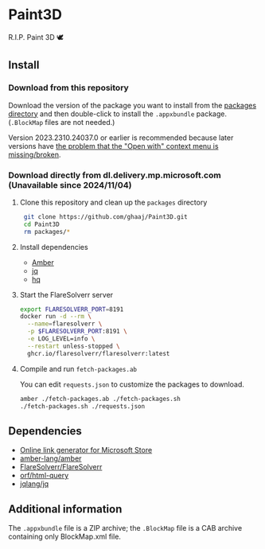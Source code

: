 # Paint3D
R.I.P. Paint 3D 🕊

## Install
### Download from this repository
Download the version of the package you want to install from the [packages directory](packages) and then double-click to install the `.appxbundle` package. (`.BlockMap` files are not needed.)

Version 2023.2310.24037.0 or earlier is recommended because later versions have [the problem that the "Open with" context menu is missing/broken](https://answers.microsoft.com/en-us/windows/forum/all/how-do-i-add-paint-3d-to-the-open-with-menu/14ad161e-a11c-4566-a4af-154f8e543ce0).

### Download directly from dl.delivery.mp.microsoft.com (Unavailable since 2024/11/04)
1. Clone this repository and clean up the `packages` directory

   ```sh
    git clone https://github.com/ghaaj/Paint3D.git
    cd Paint3D
    rm packages/*
    ```
3. Install dependencies
    
    - [Amber](https://docs.amber-lang.com/getting_started/installation)
    - [jq](https://jqlang.github.io/jq/download)
    - [hq](https://github.com/orf/html-query/?tab=readme-ov-file#install)

4. Start the FlareSolverr server

    ```sh
    export FLARESOLVERR_PORT=8191
    docker run -d --rm \
      --name=flaresolverr \
      -p $FLARESOLVERR_PORT:8191 \
      -e LOG_LEVEL=info \
      --restart unless-stopped \
      ghcr.io/flaresolverr/flaresolverr:latest
    ```
5. Compile and run `fetch-packages.ab`

    You can edit `requests.json` to customize the packages to download.
    ```sh
    amber ./fetch-packages.ab ./fetch-packages.sh
    ./fetch-packages.sh ./requests.json
    ```

## Dependencies
- [Online link generator for Microsoft Store](https://store.rg-adguard.net)
- [amber-lang/amber](https://github.com/amber-lang/amber)
- [FlareSolverr/FlareSolverr](https://github.com/FlareSolverr/FlareSolverr)
- [orf/html-query](https://github.com/orf/html-query)
- [jqlang/jq](https://github.com/jqlang/jq)

## Additional information
The `.appxbundle` file is a ZIP archive; the `.BlockMap` file is a CAB archive containing only BlockMap.xml file.
